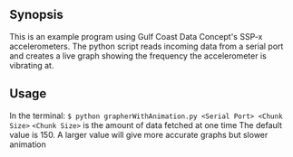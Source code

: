 ## Synopsis
This is an example program using Gulf Coast Data Concept's SSP-x accelerometers. The python script reads incoming data from
a serial port and creates a live graph showing the frequency the accelerometer is vibrating at.

## Usage
In the terminal:
`$ python grapherWithAnimation.py <Serial Port> <Chunk Size>`
`<Chunk Size>` is the amount of data fetched at one time
The default value is 150. A larger value will give more accurate graphs but slower animation